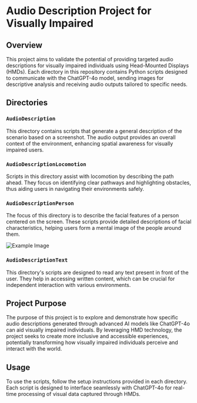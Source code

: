 
# Audio Description Project for Visually Impaired

## Overview
This project aims to validate the potential of providing targeted audio descriptions for visually impaired individuals using Head-Mounted Displays (HMDs). Each directory in this repository contains Python scripts designed to communicate with the ChatGPT-4o model, sending images for descriptive analysis and receiving audio outputs tailored to specific needs.

## Directories

### `AudioDescription`
This directory contains scripts that generate a general description of the scenario based on a screenshot. The audio output provides an overall context of the environment, enhancing spatial awareness for visually impaired users.

### `AudioDescriptionLocomotion`
Scripts in this directory assist with locomotion by describing the path ahead. They focus on identifying clear pathways and highlighting obstacles, thus aiding users in navigating their environments safely.

### `AudioDescriptionPerson`
The focus of this directory is to describe the facial features of a person centered on the screen. These scripts provide detailed descriptions of facial characteristics, helping users form a mental image of the people around them.

![Example Image](https://cdn.discordapp.com/attachments/351822910547034122/1252057106895470602/people2Borrado.jpg?ex=6670d48c&is=666f830c&hm=ec0c22573eaa53e67c526ce52ddc05d96cfa14653c2d4caf77c92f14f3423d45&)

### `AudioDescriptionText`
This directory's scripts are designed to read any text present in front of the user. They help in accessing written content, which can be crucial for independent interaction with various environments.

## Project Purpose
The purpose of this project is to explore and demonstrate how specific audio descriptions generated through advanced AI models like ChatGPT-4o can aid visually impaired individuals. By leveraging HMD technology, the project seeks to create more inclusive and accessible experiences, potentially transforming how visually impaired individuals perceive and interact with the world.

## Usage
To use the scripts, follow the setup instructions provided in each directory. Each script is designed to interface seamlessly with ChatGPT-4o for real-time processing of visual data captured through HMDs.
